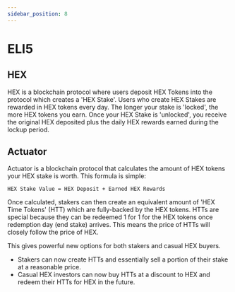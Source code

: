 ```yaml
---
sidebar_position: 8
---
```


#   ELI5
## HEX
HEX is a blockchain protocol where users deposit HEX Tokens into the protocol which creates a 'HEX Stake'. Users who create HEX Stakes are rewarded in HEX tokens every day. The longer your stake is 'locked', the more HEX tokens you earn. Once your HEX Stake is 'unlocked', you receive the original HEX deposited plus the daily HEX rewards earned during the lockup period.

## Actuator
Actuator is a blockchain protocol that calculates the amount of HEX tokens your HEX stake is worth. This formula is simple: 

```HEX Stake Value = HEX Deposit + Earned HEX Rewards```

Once calculated, stakers can then create an equivalent amount of 'HEX Time Tokens' (HTT) which are fully-backed by the HEX tokens. HTTs are special because they can be redeemed 1 for 1 for the HEX tokens once redemption day (end stake) arrives. This means the price of HTTs will closely follow the price of HEX.

This gives powerful new options for both stakers and casual HEX buyers. 
- Stakers can now create HTTs and essentially sell a portion of their stake at a reasonable price. 
- Casual HEX investors can now buy HTTs at a discount to HEX and redeem their HTTs for HEX in the future.

